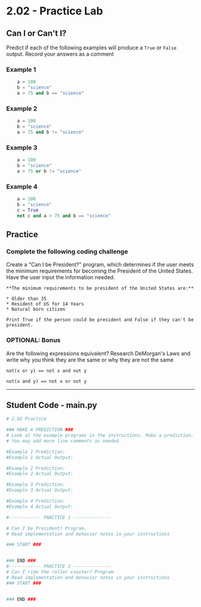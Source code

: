 # 2.02 - Practice Lab

## Can I or Can't I?

Predict if each of the following examples will produce a `True` or `False` output. Record your answers as a comment

### Example 1

```python
    a = 100
    b = "science"
    a > 75 and b == "science"
```

### Example 2

```python
    a = 100
    b = "science"
    a > 75 and b != "science"
```

### Example 3

```python
    a = 100
    b = "science"
    a > 75 or b != "science"
```

### Example 4

```python
    a = 100
    b = "science"
    c = True
    not c and a > 75 and b == "science"
```
## Practice

### Complete the following coding challenge

Create a "Can I be President?" program, which determines if the user meets the minimum requirements for becoming the President of the United States. Have the user input the information needed.

    **The minimum requirements to be president of the United States are:**

    * Older than 35
    * Resident of US for 14 Years
    * Natural born citizen
    
    Print True if the person could be president and False if they can't be president.


### OPTIONAL: Bonus

Are the following expressions equivalent? Research DeMorgan's Laws and write why you think they are the same or why they are not the same

`not(x or y) == not x and not y`

`not(x and y) == not x or not y`


---

## Student Code - main.py
``` python
# 2.02 Practice

### MAKE A PREDICTION ###
# Look at the example programs in the instructions. Make a prediction, record below as a comment. Run the program, record below as a comment.
# You may add more line comments as needed.

#Example 1 Prediction: 
#Example 1 Actual Output: 

#Example 2 Prediction: 
#Example 2 Actual Output: 

#Example 3 Prediction: 
#Example 3 Actual Output: 

#Example 4 Prediction: 
#Example 4 Actual Output: 

#------------ PRACTICE 1 --------------

# Can I be President? Program.
# Read implementation and behavior notes in your instructions

### START ###


### END ###
#------------ PRACTICE 2 --------------
# Can I ride the roller coaster? Program.
# Read implementation and behavior notes in your instructions
### START ###


### END ###

```
